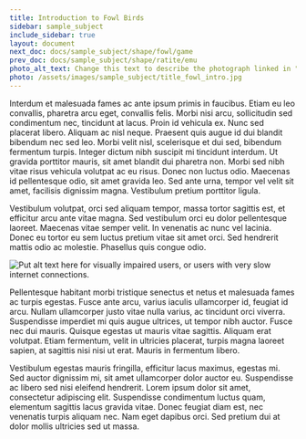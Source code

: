 ```yaml
---
title: Introduction to Fowl Birds
sidebar: sample_subject
include_sidebar: true
layout: document
next_doc: docs/sample_subject/shape/fowl/game
prev_doc: docs/sample_subject/shape/ratite/emu
photo_alt_text: Change this text to describe the photograph linked in "photo".
photo: /assets/images/sample_subject/title_fowl_intro.jpg
---
```


Interdum et malesuada fames ac ante ipsum primis in faucibus. Etiam eu leo convallis, pharetra arcu eget, convallis felis. Morbi nisi arcu, sollicitudin sed condimentum nec, tincidunt at lacus. Proin id vehicula ex. Nunc sed placerat libero. Aliquam ac nisl neque. Praesent quis augue id dui blandit bibendum nec sed leo. Morbi velit nisl, scelerisque et dui sed, bibendum fermentum turpis. Integer dictum nibh suscipit mi tincidunt interdum. Ut gravida porttitor mauris, sit amet blandit dui pharetra non. Morbi sed nibh vitae risus vehicula volutpat ac eu risus. Donec non luctus odio. Maecenas id pellentesque odio, sit amet gravida leo. Sed ante urna, tempor vel velit sit amet, facilisis dignissim magna. Vestibulum pretium porttitor ligula.

Vestibulum volutpat, orci sed aliquam tempor, massa tortor sagittis est, et efficitur arcu ante vitae magna. Sed vestibulum orci eu dolor pellentesque laoreet. Maecenas vitae semper velit. In venenatis ac nunc vel lacinia. Donec eu tortor eu sem luctus pretium vitae sit amet orci. Sed hendrerit mattis odio ac molestie. Phasellus quis congue odio.

<img src="/template-information-site/assets/images/sample_subject/fowl.jpg" alt="Put alt text here for visually impaired users, or users with very slow internet connections."/>

Pellentesque habitant morbi tristique senectus et netus et malesuada fames ac turpis egestas. Fusce ante arcu, varius iaculis ullamcorper id, feugiat id arcu. Nullam ullamcorper justo vitae nulla varius, ac tincidunt orci viverra. Suspendisse imperdiet mi quis augue ultrices, ut tempor nibh auctor. Fusce nec dui mauris. Quisque egestas ut mauris vitae sagittis. Aliquam erat volutpat. Etiam fermentum, velit in ultricies placerat, turpis magna laoreet sapien, at sagittis nisi nisi ut erat. Mauris in fermentum libero.

Vestibulum egestas mauris fringilla, efficitur lacus maximus, egestas mi. Sed auctor dignissim mi, sit amet ullamcorper dolor auctor eu. Suspendisse ac libero sed nisi eleifend hendrerit. Lorem ipsum dolor sit amet, consectetur adipiscing elit. Suspendisse condimentum luctus quam, elementum sagittis lacus gravida vitae. Donec feugiat diam est, nec venenatis turpis aliquam nec. Nam eget dapibus orci. Sed pretium dui at dolor mollis ultricies sed ut massa. 

